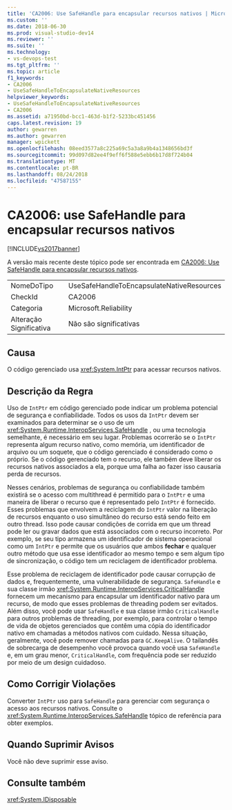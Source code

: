 ```yaml
---
title: 'CA2006: Use SafeHandle para encapsular recursos nativos | Microsoft Docs'
ms.custom: ''
ms.date: 2018-06-30
ms.prod: visual-studio-dev14
ms.reviewer: ''
ms.suite: ''
ms.technology:
- vs-devops-test
ms.tgt_pltfrm: ''
ms.topic: article
f1_keywords:
- CA2006
- UseSafeHandleToEncapsulateNativeResources
helpviewer_keywords:
- UseSafeHandleToEncapsulateNativeResources
- CA2006
ms.assetid: a71950bd-bcc1-463d-b1f2-5233bc451456
caps.latest.revision: 19
author: gewarren
ms.author: gewarren
manager: wpickett
ms.openlocfilehash: 08eed3577a8c225a69c5a3a8a9b4a1348656bd3f
ms.sourcegitcommit: 99d097d82ee4f9eff6f588e5ebb6b17d8f724b04
ms.translationtype: MT
ms.contentlocale: pt-BR
ms.lasthandoff: 08/24/2018
ms.locfileid: "47587155"
---
```

# <a name="ca2006-use-safehandle-to-encapsulate-native-resources"></a>CA2006: use SafeHandle para encapsular recursos nativos
[!INCLUDE[vs2017banner](../includes/vs2017banner.md)]

A versão mais recente deste tópico pode ser encontrada em [CA2006: Use SafeHandle para encapsular recursos nativos](https://docs.microsoft.com/visualstudio/code-quality/ca2006-use-safehandle-to-encapsulate-native-resources).

|||
|-|-|
|NomeDoTipo|UseSafeHandleToEncapsulateNativeResources|
|CheckId|CA2006|
|Categoria|Microsoft.Reliability|
|Alteração Significativa|Não são significativas|

## <a name="cause"></a>Causa
 O código gerenciado usa <xref:System.IntPtr> para acessar recursos nativos.

## <a name="rule-description"></a>Descrição da Regra
 Uso de `IntPtr` em código gerenciado pode indicar um problema potencial de segurança e confiabilidade. Todos os usos da `IntPtr` devem ser examinados para determinar se o uso de um <xref:System.Runtime.InteropServices.SafeHandle> , ou uma tecnologia semelhante, é necessário em seu lugar. Problemas ocorrerão se o `IntPtr` representa algum recurso nativo, como memória, um identificador de arquivo ou um soquete, que o código gerenciado é considerado como o próprio. Se o código gerenciado tem o recurso, ele também deve liberar os recursos nativos associados a ela, porque uma falha ao fazer isso causaria perda de recursos.

 Nesses cenários, problemas de segurança ou confiabilidade também existirá se o acesso com multithread é permitido para o `IntPtr` e uma maneira de liberar o recurso que é representado pelo `IntPtr` é fornecido. Esses problemas que envolvem a reciclagem do `IntPtr` valor na liberação de recursos enquanto o uso simultâneo do recurso está sendo feito em outro thread. Isso pode causar condições de corrida em que um thread pode ler ou gravar dados que está associados com o recurso incorreto. Por exemplo, se seu tipo armazena um identificador de sistema operacional como um `IntPtr` e permite que os usuários que ambos **fechar** e qualquer outro método que usa esse identificador ao mesmo tempo e sem algum tipo de sincronização, o código tem um reciclagem de identificador problema.

 Esse problema de reciclagem de identificador pode causar corrupção de dados e, frequentemente, uma vulnerabilidade de segurança. `SafeHandle` e sua classe irmão <xref:System.Runtime.InteropServices.CriticalHandle> fornecem um mecanismo para encapsular um identificador nativo para um recurso, de modo que esses problemas de threading podem ser evitados. Além disso, você pode usar `SafeHandle` e sua classe irmão `CriticalHandle` para outros problemas de threading, por exemplo, para controlar o tempo de vida de objetos gerenciados que contêm uma cópia do identificador nativo em chamadas a métodos nativos com cuidado. Nessa situação, geralmente, você pode remover chamadas para `GC.KeepAlive`. O tailandês de sobrecarga de desempenho você provoca quando você usa `SafeHandle` e, em um grau menor, `CriticalHandle`, com frequência pode ser reduzido por meio de um design cuidadoso.

## <a name="how-to-fix-violations"></a>Como Corrigir Violações
 Converter `IntPtr` uso para `SafeHandle` para gerenciar com segurança o acesso aos recursos nativos. Consulte o <xref:System.Runtime.InteropServices.SafeHandle> tópico de referência para obter exemplos.

## <a name="when-to-suppress-warnings"></a>Quando Suprimir Avisos
 Você não deve suprimir esse aviso.

## <a name="see-also"></a>Consulte também
 <xref:System.IDisposable>



